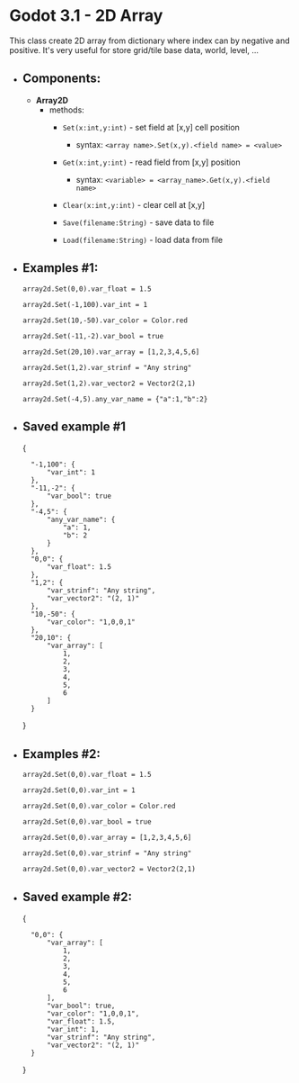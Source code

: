 # Godot 3.1 - 2D Array

This class create 2D array from dictionary where index can by negative and positive. It's very useful for store grid/tile base data, world, level, ... 

- ## Components:
    - **Array2D**
        - methods:
            - `Set(x:int,y:int)` - set field at [x,y] cell position

                - syntax: `<array name>.Set(x,y).<field name> = <value>`

            - `Get(x:int,y:int)` - read field from [x,y] position

                - syntax: `<variable> = <array_name>.Get(x,y).<field name>`
            
            - `Clear(x:int,y:int)` - clear cell at [x,y]
            - `Save(filename:String)` - save data to file
            - `Load(filename:String)` - load data from file
    
- ## Examples #1:

	`array2d.Set(0,0).var_float = 1.5`

	`array2d.Set(-1,100).var_int = 1`

	`array2d.Set(10,-50).var_color = Color.red`

	`array2d.Set(-11,-2).var_bool = true`

	`array2d.Set(20,10).var_array = [1,2,3,4,5,6]`

	`array2d.Set(1,2).var_strinf = "Any string"`

	`array2d.Set(1,2).var_vector2 = Vector2(2,1)`

	`array2d.Set(-4,5).any_var_name = {"a":1,"b":2}`

- ## Saved example #1

    {

        "-1,100": {
            "var_int": 1
        },
        "-11,-2": {
            "var_bool": true
        },
        "-4,5": {
            "any_var_name": {
                "a": 1,
                "b": 2
            }
        },
        "0,0": {
            "var_float": 1.5
        },
        "1,2": {
            "var_strinf": "Any string",
            "var_vector2": "(2, 1)"
        },
        "10,-50": {
            "var_color": "1,0,0,1"
        },
        "20,10": {
            "var_array": [
                1,
                2,
                3,
                4,
                5,
                6
            ]
        }
    } 

- ## Examples #2:

	`array2d.Set(0,0).var_float = 1.5`

	`array2d.Set(0,0).var_int = 1`

	`array2d.Set(0,0).var_color = Color.red`

	`array2d.Set(0,0).var_bool = true`
	
    `array2d.Set(0,0).var_array = [1,2,3,4,5,6]`
	
    `array2d.Set(0,0).var_strinf = "Any string"`
	
    `array2d.Set(0,0).var_vector2 = Vector2(2,1)`

- ## Saved example #2:

    {

        "0,0": {            
            "var_array": [
                1,
                2,
                3,
                4,
                5,
                6
            ],
            "var_bool": true,
            "var_color": "1,0,0,1",
            "var_float": 1.5,
            "var_int": 1,
            "var_strinf": "Any string",
            "var_vector2": "(2, 1)"
        }
    }


